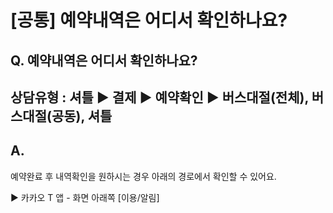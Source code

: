 # [공통] 예약내역은 어디서 확인하나요?

**Q. 예약내역은 어디서 확인하나요?**
-----------------------

상담유형 : 셔틀 ▶ 결제 ▶ 예약확인 ▶ 버스대절(전체), 버스대절(공동), 셔틀
----------------------------------------------

**A.**
------

예약완료 후 내역확인을 원하시는 경우 아래의 경로에서 확인할 수 있어요.

▶ 카카오 T 앱 - 화면 아래쪽 [이용/알림]